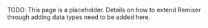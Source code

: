 TODO: This page is a placeholder. Details on how to extend Remixer through adding data types need to be added here.